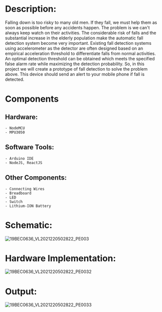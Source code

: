 # Description:
  Falling down is too risky to many old men. If they fall, we must help them as soon as possible before
any accidents happen. The problem is we can't always keep watch on their activities. The considerable
risk of falls and the substantial increase in the elderly population make the automatic fall detection
system become very important. Existing fall detection systems using accelerometer as the detector are
often designed based on an empirical acceleration threshold to differentiate falls from normal
activities. An optimal detection threshold can be obtained which meets the specified false alarm rate
while maximizing the detection probability. So, in this project we will create a prototype of fall
detection to solve the problem above. This device should send an alert to your mobile phone if fall is
detected.

# Components
## Hardware:
    - NodeMCU
    - MPU3050
    
## Software Tools:
    - Arduino IDE
    - NodeJS, ReactJS

## Other Components:
    - Connecting Wires
    - Breadboard
    - LED
    - Switch
    - Lithium-ION Battery

# Schematic:
![19BEC0636_VL2021220502822_PE003](https://user-images.githubusercontent.com/71454390/169659830-3cf6cb28-351b-4eba-a9d8-29b48eea5d6d.jpg)

# Hardware Implementation:
![19BEC0636_VL2021220502822_PE0032](https://user-images.githubusercontent.com/71454390/169659892-5b8300f7-564f-4373-bb0c-177f5d5cbddb.jpg)

# Output: 
![19BEC0636_VL2021220502822_PE0033](https://user-images.githubusercontent.com/71454390/169659949-b9ac93a4-bd49-4fea-9951-68c84d9de66d.jpg)
